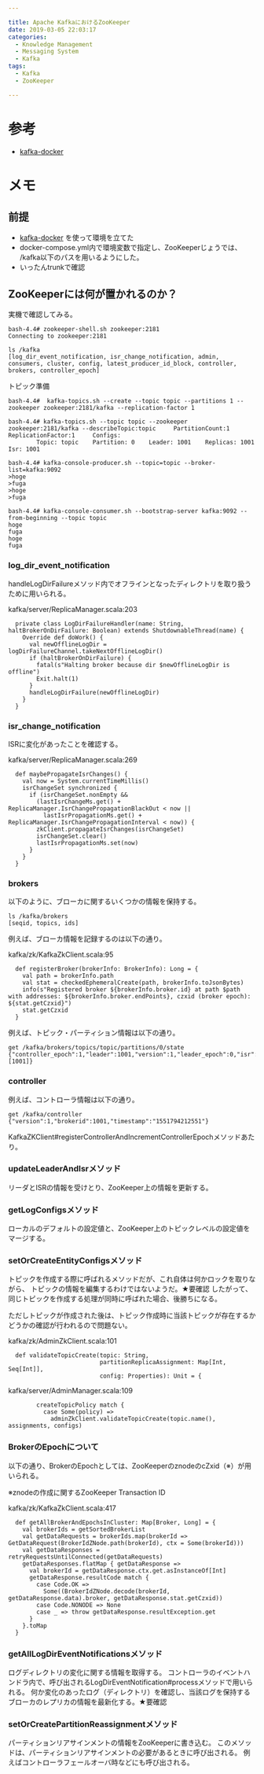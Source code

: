 ```yaml
---

title: Apache KafkaにおけるZooKeeper
date: 2019-03-05 22:03:17
categories:
  - Knowledge Management
  - Messaging System
  - Kafka
tags:
  - Kafka
  - ZooKeeper

---
```


# 参考
* [kafka-docker]

[kafka-docker]: http://wurstmeister.github.io/kafka-docker/

# メモ

## 前提

* [kafka-docker] を使って環境を立てた
* docker-compose.yml内で環境変数で指定し、ZooKeeperじょうでは、
  /kafka以下のパスを用いるようにした。
* いったんtrunkで確認

## ZooKeeperには何が置かれるのか？

実機で確認してみる。

```
bash-4.4# zookeeper-shell.sh zookeeper:2181
Connecting to zookeeper:2181
```

```
ls /kafka
[log_dir_event_notification, isr_change_notification, admin, consumers, cluster, config, latest_producer_id_block, controller, brokers, controller_epoch]
```

トピック準備

```
bash-4.4#  kafka-topics.sh --create --topic topic --partitions 1 --zookeeper zookeeper:2181/kafka --replication-factor 1

bash-4.4# kafka-topics.sh --topic topic --zookeeper zookeeper:2181/kafka --describeTopic:topic     PartitionCount:1        ReplicationFactor:1     Configs:
        Topic: topic    Partition: 0    Leader: 1001    Replicas: 1001  Isr: 1001

bash-4.4# kafka-console-producer.sh --topic=topic --broker-list=kafka:9092
>hoge
>fuga
>hoge
>fuga

bash-4.4# kafka-console-consumer.sh --bootstrap-server kafka:9092 --from-beginning --topic topic
hoge
fuga
hoge
fuga
```

### log_dir_event_notification

handleLogDirFailureメソッド内でオフラインとなったディレクトリを取り扱うために用いられる。

kafka/server/ReplicaManager.scala:203
```
  private class LogDirFailureHandler(name: String, haltBrokerOnDirFailure: Boolean) extends ShutdownableThread(name) {
    Override def doWork() {
      val newOfflineLogDir = logDirFailureChannel.takeNextOfflineLogDir()
      if (haltBrokerOnDirFailure) {
        fatal(s"Halting broker because dir $newOfflineLogDir is offline")
        Exit.halt(1)
      }
      handleLogDirFailure(newOfflineLogDir)
    }
  }
```

### isr_change_notification


ISRに変化があったことを確認する。

kafka/server/ReplicaManager.scala:269
```
  def maybePropagateIsrChanges() {
    val now = System.currentTimeMillis()
    isrChangeSet synchronized {
      if (isrChangeSet.nonEmpty &&
        (lastIsrChangeMs.get() + ReplicaManager.IsrChangePropagationBlackOut < now ||
          lastIsrPropagationMs.get() + ReplicaManager.IsrChangePropagationInterval < now)) {
        zkClient.propagateIsrChanges(isrChangeSet)
        isrChangeSet.clear()
        lastIsrPropagationMs.set(now)
      }
    }
  }
```

### brokers

以下のように、ブローカに関するいくつかの情報を保持する。
```
ls /kafka/brokers
[seqid, topics, ids]
```

例えば、ブローカ情報を記録するのは以下の通り。

kafka/zk/KafkaZkClient.scala:95
```
  def registerBroker(brokerInfo: BrokerInfo): Long = {
    val path = brokerInfo.path
    val stat = checkedEphemeralCreate(path, brokerInfo.toJsonBytes)
    info(s"Registered broker ${brokerInfo.broker.id} at path $path with addresses: ${brokerInfo.broker.endPoints}, czxid (broker epoch): ${stat.getCzxid}")
    stat.getCzxid
  }
```

例えば、トピック・パーティション情報は以下の通り。

```
get /kafka/brokers/topics/topic/partitions/0/state
{"controller_epoch":1,"leader":1001,"version":1,"leader_epoch":0,"isr":[1001]}
```

### controller

例えば、コントローラ情報は以下の通り。

```
get /kafka/controller
{"version":1,"brokerid":1001,"timestamp":"1551794212551"}
```

KafkaZKClient#registerControllerAndIncrementControllerEpochメソッドあたり。

### updateLeaderAndIsrメソッド

リーダとISRの情報を受けとり、ZooKeeper上の情報を更新する。

### getLogConfigsメソッド

ローカルのデフォルトの設定値と、ZooKeeper上のトピックレベルの設定値をマージする。

### setOrCreateEntityConfigsメソッド

トピックを作成する際に呼ばれるメソッドだが、これ自体は何かロックを取りながら、
トピックの情報を編集するわけではないようだ。★要確認
したがって、同じトピックを作成する処理が同時に呼ばれた場合、後勝ちになる。

ただしトピックが作成された後は、トピック作成時に当該トピックが存在するかどうかの確認が行われるので問題ない。

kafka/zk/AdminZkClient.scala:101
```
  def validateTopicCreate(topic: String,
                          partitionReplicaAssignment: Map[Int, Seq[Int]],
                          config: Properties): Unit = {
```

kafka/server/AdminManager.scala:109
```
        createTopicPolicy match {
          case Some(policy) =>
            adminZkClient.validateTopicCreate(topic.name(), assignments, configs)
```

### BrokerのEpochについて

以下の通り、BrokerのEpochとしては、ZooKeeperのznodeのcZxid（※）が用いられる。

※znodeの作成に関するZooKeeper Transaction ID

kafka/zk/KafkaZkClient.scala:417
```
  def getAllBrokerAndEpochsInCluster: Map[Broker, Long] = {
    val brokerIds = getSortedBrokerList
    val getDataRequests = brokerIds.map(brokerId => GetDataRequest(BrokerIdZNode.path(brokerId), ctx = Some(brokerId)))
    val getDataResponses = retryRequestsUntilConnected(getDataRequests)
    getDataResponses.flatMap { getDataResponse =>
      val brokerId = getDataResponse.ctx.get.asInstanceOf[Int]
      getDataResponse.resultCode match {
        case Code.OK =>
          Some((BrokerIdZNode.decode(brokerId, getDataResponse.data).broker, getDataResponse.stat.getCzxid))
        case Code.NONODE => None
        case _ => throw getDataResponse.resultException.get
      }
    }.toMap
  }
```

### getAllLogDirEventNotificationsメソッド

ログディレクトリの変化に関する情報を取得する。
コントローラのイベントハンドラ内で、呼び出されるLogDirEventNotification#processメソッドで用いられる。
何か変化のあったログ（ディレクトリ）を確認し、当該ログを保持するブローカのレプリカの情報を最新化する。★要確認

### setOrCreatePartitionReassignmentメソッド

パーティションリアサインメントの情報をZooKeeperに書き込む。
このメソッドは、パーティションリアサインメントの必要があるときに呼び出される。
例えばコントローラフェールオーバ時などにも呼び出される。
